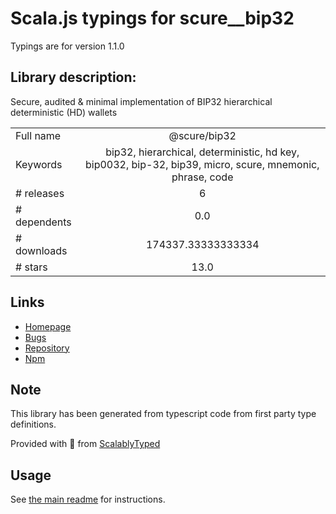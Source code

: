
# Scala.js typings for scure__bip32

Typings are for version 1.1.0

## Library description:
Secure, audited & minimal implementation of BIP32 hierarchical deterministic (HD) wallets

|                    |                 |
| ------------------ | :-------------: |
| Full name          | @scure/bip32 |
| Keywords           | bip32, hierarchical, deterministic, hd key, bip0032, bip-32, bip39, micro, scure, mnemonic, phrase, code |
| # releases         | 6 |
| # dependents       | 0.0 |
| # downloads        | 174337.33333333334 |
| # stars            | 13.0 |

## Links
- [Homepage](https://paulmillr.com/)
- [Bugs](https://github.com/paulmillr/scure-bip32/issues)
- [Repository](https://github.com/paulmillr/scure-bip32)
- [Npm](https://www.npmjs.com/package/%40scure%2Fbip32)
    


## Note
This library has been generated from typescript code from first party type definitions.

Provided with :purple_heart: from [ScalablyTyped](https://github.com/oyvindberg/ScalablyTyped)

## Usage
See [the main readme](../../readme.md) for instructions.


